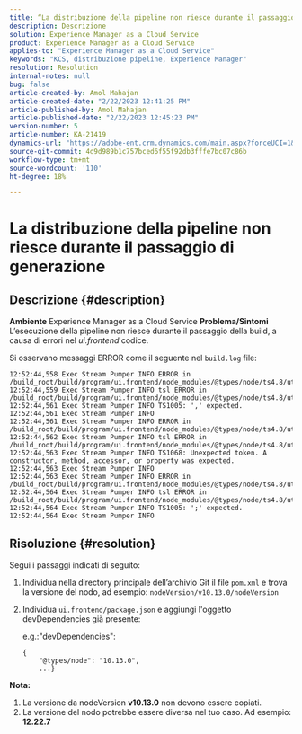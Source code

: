 ```yaml
---
title: “La distribuzione della pipeline non riesce durante il passaggio di generazione”
description: Descrizione
solution: Experience Manager as a Cloud Service
product: Experience Manager as a Cloud Service
applies-to: "Experience Manager as a Cloud Service"
keywords: "KCS, distribuzione pipeline, Experience Manager"
resolution: Resolution
internal-notes: null
bug: false
article-created-by: Amol Mahajan
article-created-date: "2/22/2023 12:41:25 PM"
article-published-by: Amol Mahajan
article-published-date: "2/22/2023 12:45:23 PM"
version-number: 5
article-number: KA-21419
dynamics-url: "https://adobe-ent.crm.dynamics.com/main.aspx?forceUCI=1&pagetype=entityrecord&etn=knowledgearticle&id=54614d32-aeb2-ed11-83fe-6045bd0065b6"
source-git-commit: 4d9d989b1c757bced6f55f92db3fffe7bc07c86b
workflow-type: tm+mt
source-wordcount: '110'
ht-degree: 18%

---
```


# La distribuzione della pipeline non riesce durante il passaggio di generazione

## Descrizione {#description}

<b>Ambiente</b>
Experience Manager as a Cloud Service
<b>Problema/Sintomi</b>
L’esecuzione della pipeline non riesce durante il passaggio della build, a causa di errori nel *ui.frontend* codice.

Si osservano messaggi ERROR come il seguente nel `build.log` file:


```
12:52:44,558 Exec Stream Pumper INFO ERROR in /build_root/build/program/ui.frontend/node_modules/@types/node/ts4.8/util.d.ts
12:52:44,559 Exec Stream Pumper INFO tsl ERROR in /build_root/build/program/ui.frontend/node_modules/@types/node/ts4.8/util.d.ts(1485,42)
12:52:44,561 Exec Stream Pumper INFO TS1005: ',' expected.
12:52:44,561 Exec Stream Pumper INFO
12:52:44,561 Exec Stream Pumper INFO ERROR in /build_root/build/program/ui.frontend/node_modules/@types/node/ts4.8/util.d.ts
12:52:44,562 Exec Stream Pumper INFO tsl ERROR in /build_root/build/program/ui.frontend/node_modules/@types/node/ts4.8/util.d.ts(1485,44)
12:52:44,563 Exec Stream Pumper INFO TS1068: Unexpected token. A constructor, method, accessor, or property was expected.
12:52:44,563 Exec Stream Pumper INFO
12:52:44,563 Exec Stream Pumper INFO ERROR in /build_root/build/program/ui.frontend/node_modules/@types/node/ts4.8/util.d.ts
12:52:44,564 Exec Stream Pumper INFO tsl ERROR in /build_root/build/program/ui.frontend/node_modules/@types/node/ts4.8/util.d.ts(1485,57)
12:52:44,564 Exec Stream Pumper INFO TS1005: ';' expected.
12:52:44,564 Exec Stream Pumper INFO
```



## Risoluzione {#resolution}

Segui i passaggi indicati di seguito:<br>
1. Individua nella directory principale dell’archivio Git il file `pom.xml` e trova la versione del nodo, ad esempio: `nodeVersion/v10.13.0/nodeVersion`
2. Individua `ui.frontend/package.json` e aggiungi l&#39;oggetto devDependencies già presente:

   e.g.:&quot;devDependencies&quot;:


   ```
   {
       "@types/node": "10.13.0",
       ...}
   ```


<b>Nota:</b>

1. La versione da nodeVersion <b>v10.13.0</b> non devono essere copiati.
2. La versione del nodo potrebbe essere diversa nel tuo caso. Ad esempio: <b>12.22.7</b>

